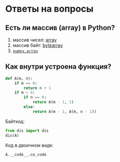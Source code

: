 # Ответы на вопросы

## Есть ли массив (array) в Python?

1. массив чисел: [array](https://docs.python.org/3/library/array.html)
1. массив байт: [bytearray](https://docs.python.org/3/library/stdtypes.html#bytearray)
1. [`numpy.array`](https://docs.scipy.org/doc/numpy/reference/generated/numpy.array.html)

## Как внутри устроена функция?

```python
def A(m, n):
    if m == 0:
        return n + 1
    if m > 0:
        if n == 0:
            return A(m - 1, 1)
        else:
            return A(m - 1, A(m, n - 1))
```

Байткод:

```python
from dis import dis
dis(A)
```

Код в двоичном виде:

```python
A.__code__.co_code
```
